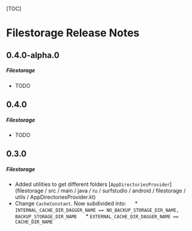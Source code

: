 [TOC]
# Filestorage Release Notes
## 0.4.0-alpha.0
##### Filestorage
* TODO
## 0.4.0
##### Filestorage
* TODO
## 0.3.0
##### Filestorage
* Added utilities to get different folders [`AppDirectoriesProvider`] (filestorage / src / main / java / ru / surfstudio / android / filestorage / utils / AppDirectoriesProvider.kt)
* Change `CacheConstant`. Now subdivided into:
     * `INTERNAL_CACHE_DIR_DAGGER_NAME == NO_BACKUP_STORAGE_DIR_NAME, BACKUP_STORAGE_DIR_NAME`
     * `EXTERNAL_CACHE_DIR_DAGGER_NAME == CACHE_DIR_NAME`